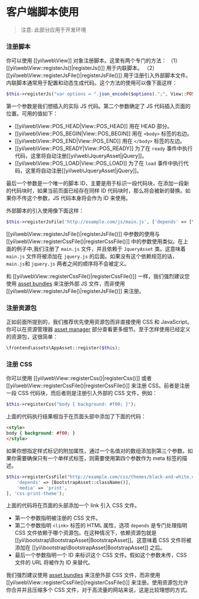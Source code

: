 # 客户端脚本使用

> 注意: 此部分应用于开发环境

### 注册脚本

你可以使用 [[yii\web\View]] 对象注册脚本。这里有两个专门的方法：
（1）[[yii\web\View::registerJs()|registerJs()]] 用于内联脚本。
（2）[[yii\web\View::registerJsFile()|registerJsFile()]] 用于注册引入外部脚本文件。内联脚本通常用于配置和动态生成代码。这个方法的使用可以像下面这样：

```php
$this->registerJs("var options = ".json_encode($options).";", View::POS_END, 'my-options');
```

第一个参数是我们想插入的实际 JS 代码。第二个参数确定了 JS 代码插入页面的位置。可用的值如下：

- [[yii\web\View::POS_HEAD|View::POS_HEAD]] 用在 HEAD 部分。
- [[yii\web\View::POS_BEGIN|View::POS_BEGIN]] 用在 `<body>` 标签的右边。
- [[yii\web\View::POS_END|View::POS_END]] 用在 `</body>` 标签的左边。
- [[yii\web\View::POS_READY|View::POS_READY]] 为了在 `ready` 事件中执行代码，这里将自动注册[[yii\web\JqueryAsset|jQuery]]。
- [[yii\web\View::POS_LOAD|View::POS_LOAD]] 为了在 `load` 事件中执行代码，这里将自动注册[[yii\web\JqueryAsset|jQuery]]。

最后一个参数是一个唯一的脚本 ID，主要是用于标识一段代码块，在添加一段新的代码块时，如果当前页面已经存在同样 ID 代码块时，那么将会被新的替换。如果你不传这个参数，JS 代码本身将会作为 ID 来使用。

外部脚本的引入使用像下面这样：

```php
$this->registerJsFile('http://example.com/js/main.js', ['depends' => [\yii\web\JqueryAsset::className()]]);
```

[[yii\web\View::registerJsFile()|registerJsFile()]] 中参数的使用与 [[yii\web\View::registerCssFile()|registerCssFile()]] 中的参数使用类似。在上面的例子中,我们注册了 `main.js` 文件，并且依赖于 `JqueryAsset` 类。这意味着 `main.js` 文件将被添加在 `jquery.js` 的后面。如果没有这个依赖规范的话，`main.js`和 `jquery.js` 两者之间的顺序将不会被定义。

和 [[yii\web\View::registerCssFile()|registerCssFile()]] 一样，我们强烈建议您使用 [asset bundles](structure-assets.md) 来注册外部 JS 文件，而非使用[[yii\web\View::registerJsFile()|registerJsFile()]] 来注册。

### 注册资源包

正如前面所提到的，我们推荐优先使用资源包而非直接使用 CSS 和 JavaScript。你可以在资源管理器 [asset manager](structure-assets.md) 部分查看更多细节。至于怎样使用已经定义的资源包，这很简单：

```php
\frontend\assets\AppAsset::register($this);
```

### 注册 CSS

你可以使用 [[yii\web\View::registerCss()|registerCss()]] 或者 [[yii\web\View::registerCssFile()|registerCssFile()]] 来注册 CSS。前者是注册一段 CSS 代码块，而后者则是注册引入外部的 CSS 文件，例如：

```php
$this->registerCss("body { background: #f00; }");
```

上面的代码执行结果相当于在页面头部中添加了下面的代码：

```html
<style>
body { background: #f00; }
</style>
```

如果你想指定样式标记的附加属性，通过一个名值对的数组添加到第三个参数。如果你需要确保只有一个单样式标签，则需要使用第四个参数作为 meta 标签的描述。

```php
$this->registerCssFile("http://example.com/css/themes/black-and-white.css", [
    'depends' => [BootstrapAsset::className()],
    'media' => 'print',
], 'css-print-theme');
```

上面的代码将在页面的头部添加一个 link 引入 CSS 文件。

* 第一个参数指明被注册的 CSS 文件。
* 第二个参数指明 `<link>` 标签的 HTML 属性，选项 `depends` 是专门处理指明 CSS 文件依赖于哪个资源包。在这种情况下，依赖资源包就是
  [[yii\bootstrap\BootstrapAsset|BootstrapAsset]]。这意味着 CSS 文件将被添加在 [[yii\bootstrap\BootstrapAsset|BootstrapAsset]] 之后。
* 最后一个参数指明一个 ID 来标识这个 CSS 文件。假如这个参数未传，CSS 文件的 URL 将被作为 ID 来替代。

我们强烈建议使用 [asset bundles](structure-assets.md) 来注册外部 CSS 文件，而非使用 [[yii\web\View::registerCssFile()|registerCssFile()]] 来注册。使用资源包允许你合并并且压缩多个 CSS 文件，对于高流量的网站来说，这是比较理想的方式。